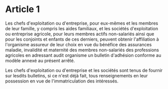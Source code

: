 # Article 1

Les chefs d'exploitation ou d'entreprise, pour eux-mêmes et les membres de leur famille, y compris les aides familiaux, et les sociétés d'exploitation ou entreprise agricole, pour leurs membres actifs non-salariés ainsi que pour les conjoints et enfants de ces derniers, peuvent obtenir l'affiliation à l'organisme assureur de leur choix en vue du bénéfice des assurances maladie, invalidité et maternité des membres non-salariés des professions agricoles en adressant audit organisme un bulletin d'adhésion conforme au modèle annexé au présent arrêté.

Les chefs d'exploitation ou d'entreprise et les sociétés sont tenus de fournir sur lesdits bulletins, si ce n'est déjà fait, tous renseignements en leur possession en vue de l'immatriculation des intéressés.
